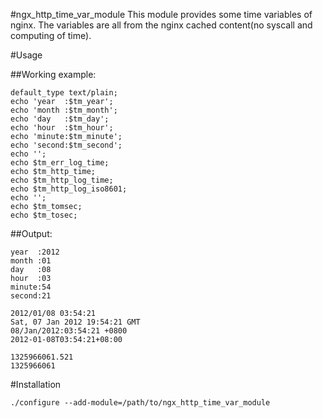 #ngx_http_time_var_module
This module provides some time variables of nginx. The variables are all from the nginx cached content(no syscall and computing of time).

#Usage

##Working example:

    default_type text/plain;
    echo 'year  :$tm_year';
    echo 'month :$tm_month';
    echo 'day   :$tm_day';
    echo 'hour  :$tm_hour';
    echo 'minute:$tm_minute';
    echo 'second:$tm_second';
    echo ''; 
    echo $tm_err_log_time;
    echo $tm_http_time;
    echo $tm_http_log_time;
    echo $tm_http_log_iso8601;
    echo ''; 
    echo $tm_tomsec;
    echo $tm_tosec;

##Output:

    year  :2012
    month :01
    day   :08
    hour  :03
    minute:54
    second:21

    2012/01/08 03:54:21
    Sat, 07 Jan 2012 19:54:21 GMT
    08/Jan/2012:03:54:21 +0800
    2012-01-08T03:54:21+08:00

    1325966061.521
    1325966061

#Installation

    ./configure --add-module=/path/to/ngx_http_time_var_module


